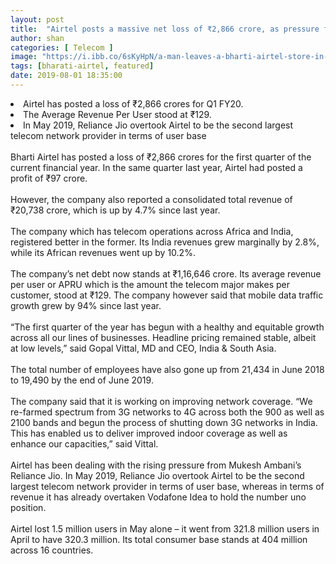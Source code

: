 ```yaml
---
layout: post
title:  "Airtel posts a massive net loss of ₹2,866 crore, as pressure from Reliance Jio rises"
author: shan
categories: [ Telecom ]
image: "https://i.ibb.co/6sKyHpN/a-man-leaves-a-bharti-airtel-store-in-new-delhi.jpg"
tags: [bharati-airtel, featured]
date: 2019-08-01 18:35:00
---
```

 <li><keyword keytype="Company" smid="0" usetype="2" keywordseo="Airtel" actualkeyword="Airtel">Airtel</keyword> has posted a loss of ₹2,866 crores for Q1 FY20.</li>
 <li>The Average Revenue Per User stood at ₹129. </li>
 <li>In May 2019, Reliance Jio overtook Airtel to be the second largest telecom network provider in terms of user base</li>
<br />
Bharti Airtel has posted a loss of ₹2,866 crores for the first quarter of the current financial year. In the same quarter last year, Airtel had posted a profit of ₹97 crore. 
<br>
<br>However, the company also reported a consolidated total revenue of ₹20,738 crore, which is up by 4.7% since last year.
<br>
<br>The company which has telecom operations across Africa and India, registered better in the former. Its India revenues grew marginally by 2.8%, while its African revenues went up by 10.2%. 
<br>
<br>The company&rsquo;s net debt now stands at ₹1,16,646 crore. Its average revenue per user or APRU which is the amount the telecom major makes per customer, stood at ₹129. The company however said that mobile data traffic growth grew by 94% since last year. 
<br>
<br>&ldquo;The first quarter of the year has begun with a healthy and equitable growth across all our lines of businesses. Headline pricing remained stable, albeit at low levels,&rdquo; said Gopal Vittal, MD and CEO, India &amp; South Asia.
<br>
<br>The total number of employees have also gone up from 21,434 in June 2018 to 19,490 by the end of June 2019. 
<br>
<br>The company said that it is working on improving network coverage. &ldquo;We re-farmed spectrum from 3G networks to 4G across both the 900 as well as 2100 bands and begun the process of shutting down 3G networks in India. This has enabled us to deliver improved indoor coverage as well as enhance our capacities,&rdquo; said Vittal. 
<br>
<br>Airtel has been dealing with the rising pressure from Mukesh Ambani&rsquo;s Reliance Jio. In May 2019, Reliance Jio overtook Airtel to be the second largest telecom network provider in terms of user base, whereas in terms of revenue it has already overtaken Vodafone Idea to hold the number uno position. 
<br>
<br>Airtel lost 1.5 million users in May alone &ndash; it went from 321.8 million users in April to have 320.3 million. Its total consumer base stands at 404 million across 16 countries. 
<br>